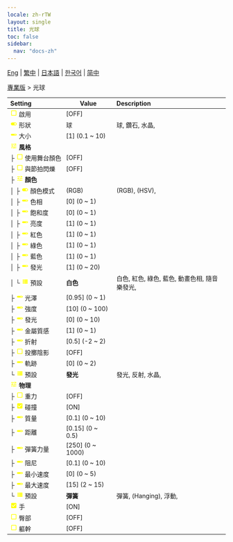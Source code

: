 ```yaml
---
locale: zh-rTW
layout: single
title: 光球
toc: false
sidebar:
  nav: "docs-zh"
---
```

[Eng](/dancexr/menu/2025.4/actor/light_ball) | [繁中](/tw/dancexr/menu/2025.4/actor/light_ball) | [日本語](/jp/dancexr/menu/2025.4/actor/light_ball) | [한국어](/kr/dancexr/menu/2025.4/actor/light_ball) | [简中](/zh/dancexr/menu/2025.4/actor/light_ball)

[專業版](../menu#專業版) > 光球



| Setting | Value | Description |
| :--- | --- | :--- |
|<nobr><img src="/images/icon/ic_check_off.png" alt="check off icon"/> 啟用</nobr>| [OFF] | 
|<nobr><img src="/images/icon/ic_toggle_on.png" alt="toggle on icon"/> 形狀</nobr>| 球 | 球, 鑽石, 水晶, 
|<nobr><img src="/images/icon/ic_slider.png" alt="slider icon"/> 大小</nobr>| [1] (0.1 ~ 10) | 
|<nobr><img src="/images/icon/ic_tune.png" alt="tune icon"/> <b>風格</b></nobr>| | 
|<nobr>├&nbsp;<img src="/images/icon/ic_check_off.png" alt="check off icon"/> 使用舞台顏色</nobr>| [OFF] | 
|<nobr>├&nbsp;<img src="/images/icon/ic_check_off.png" alt="check off icon"/> 與節拍閃爍</nobr>| [OFF] | 
|<nobr>├&nbsp;<img src="/images/icon/ic_tune.png" alt="tune icon"/> <b>顏色</b></nobr>| | 
|<nobr>│&nbsp;├&nbsp;<img src="/images/icon/ic_toggle_on.png" alt="toggle on icon"/> 顏色模式</nobr>| (RGB) | (RGB), (HSV), 
|<nobr>│&nbsp;├&nbsp;<img src="/images/icon/ic_slider.png" alt="slider icon"/> 色相</nobr>| [0] (0 ~ 1) | 
|<nobr>│&nbsp;├&nbsp;<img src="/images/icon/ic_slider.png" alt="slider icon"/> 飽和度</nobr>| [0] (0 ~ 1) | 
|<nobr>│&nbsp;├&nbsp;<img src="/images/icon/ic_slider.png" alt="slider icon"/> 亮度</nobr>| [1] (0 ~ 1) | 
|<nobr>│&nbsp;├&nbsp;<img src="/images/icon/ic_slider.png" alt="slider icon"/> 紅色</nobr>| [1] (0 ~ 1) | 
|<nobr>│&nbsp;├&nbsp;<img src="/images/icon/ic_slider.png" alt="slider icon"/> 綠色</nobr>| [1] (0 ~ 1) | 
|<nobr>│&nbsp;├&nbsp;<img src="/images/icon/ic_slider.png" alt="slider icon"/> 藍色</nobr>| [1] (0 ~ 1) | 
|<nobr>│&nbsp;├&nbsp;<img src="/images/icon/ic_slider.png" alt="slider icon"/> 發光</nobr>| [1] (0 ~ 20) | 
|<nobr>│&nbsp;└&nbsp;<img src="/images/icon/ic_list.png" alt="list icon"/> 預設</nobr>| **白色** | 白色, 紅色, 綠色, 藍色, 動畫色相, 隨音樂發光,  |
|<nobr>├&nbsp;<img src="/images/icon/ic_slider.png" alt="slider icon"/> 光澤</nobr>| [0.95] (0 ~ 1) | 
|<nobr>├&nbsp;<img src="/images/icon/ic_slider.png" alt="slider icon"/> 強度</nobr>| [10] (0 ~ 100) | 
|<nobr>├&nbsp;<img src="/images/icon/ic_slider.png" alt="slider icon"/> 發光</nobr>| [0] (0 ~ 10) | 
|<nobr>├&nbsp;<img src="/images/icon/ic_slider.png" alt="slider icon"/> 金屬質感</nobr>| [1] (0 ~ 1) | 
|<nobr>├&nbsp;<img src="/images/icon/ic_slider.png" alt="slider icon"/> 折射</nobr>| [0.5] (-2 ~ 2) | 
|<nobr>├&nbsp;<img src="/images/icon/ic_check_off.png" alt="check off icon"/> 投擲陰影</nobr>| [OFF] | 
|<nobr>├&nbsp;<img src="/images/icon/ic_slider.png" alt="slider icon"/> 軌跡</nobr>| [0] (0 ~ 2) | 
|<nobr>└&nbsp;<img src="/images/icon/ic_list.png" alt="list icon"/> 預設</nobr>| **發光** | 發光, 反射, 水晶,  |
|<nobr><img src="/images/icon/ic_tune.png" alt="tune icon"/> <b>物理</b></nobr>| | 
|<nobr>├&nbsp;<img src="/images/icon/ic_check_off.png" alt="check off icon"/> 重力</nobr>| [OFF] | 
|<nobr>├&nbsp;<img src="/images/icon/ic_check_on.png" alt="check on icon"/> 碰撞</nobr>| [ON] | 
|<nobr>├&nbsp;<img src="/images/icon/ic_slider.png" alt="slider icon"/> 質量</nobr>| [0.1] (0 ~ 10) | 
|<nobr>├&nbsp;<img src="/images/icon/ic_slider.png" alt="slider icon"/> 距離</nobr>| [0.15] (0 ~ 0.5) | 
|<nobr>├&nbsp;<img src="/images/icon/ic_slider.png" alt="slider icon"/> 彈簧力量</nobr>| [250] (0 ~ 1000) | 
|<nobr>├&nbsp;<img src="/images/icon/ic_slider.png" alt="slider icon"/> 阻尼</nobr>| [0.1] (0 ~ 10) | 
|<nobr>├&nbsp;<img src="/images/icon/ic_slider.png" alt="slider icon"/> 最小速度</nobr>| [0] (0 ~ 5) | 
|<nobr>├&nbsp;<img src="/images/icon/ic_slider.png" alt="slider icon"/> 最大速度</nobr>| [15] (2 ~ 15) | 
|<nobr>└&nbsp;<img src="/images/icon/ic_list.png" alt="list icon"/> 預設</nobr>| **彈簧** | 彈簧, (Hanging), 浮動,  |
|<nobr><img src="/images/icon/ic_check_on.png" alt="check on icon"/> 手</nobr>| [ON] | 
|<nobr><img src="/images/icon/ic_check_off.png" alt="check off icon"/> 臀部</nobr>| [OFF] | 
|<nobr><img src="/images/icon/ic_check_off.png" alt="check off icon"/> 軀幹</nobr>| [OFF] | 

